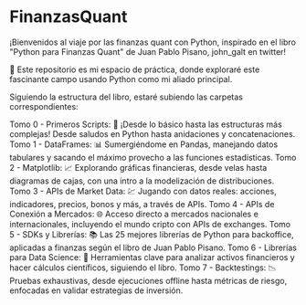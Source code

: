 # FinanzasQuant

¡Bienvenidos al viaje por las finanzas quant con Python, inspirado en el libro "Python para Finanzas Quant" de Juan Pablo Pisano, john_galt en twitter!

 🚀 Este repositorio es mi espacio de práctica, donde exploraré este fascinante campo usando Python como mi aliado principal.

Siguiendo la estructura del libro, estaré subiendo las carpetas correspondientes:

Tomo 0 - Primeros Scripts: 🐣 ¡Desde lo básico hasta las estructuras más complejas! Desde saludos en Python hasta anidaciones y concatenaciones.
Tomo 1 - DataFrames: 📊 Sumergiéndome en Pandas, manejando datos tabulares y sacando el máximo provecho a las funciones estadísticas.
Tomo 2 - Matplotlib: 📈 Explorando gráficas financieras, desde velas hasta diagramas de cajas, con una intro a la modelización de distribuciones.
Tomo 3 - APIs de Market Data: 💹 Jugando con datos reales: acciones, indicadores, precios, bonos y más, a través de APIs.
Tomo 4 - APIs de Conexión a Mercados: 🌐 Acceso directo a mercados nacionales e internacionales, incluyendo el mundo cripto con APIs de exchanges.
Tomo 5 - SDKs y Librerías: 📚 Las 25 mejores librerías de Python para backoffice, aplicadas a finanzas según el libro de Juan Pablo Pisano.
Tomo 6 - Librerías para Data Science: 🧮 Herramientas clave para analizar activos financieros y hacer cálculos científicos, siguiendo el libro.
Tomo 7 - Backtestings: 📉 Pruebas exhaustivas, desde ejecuciones offline hasta métricas de riesgo, enfocadas en validar estrategias de inversión.
